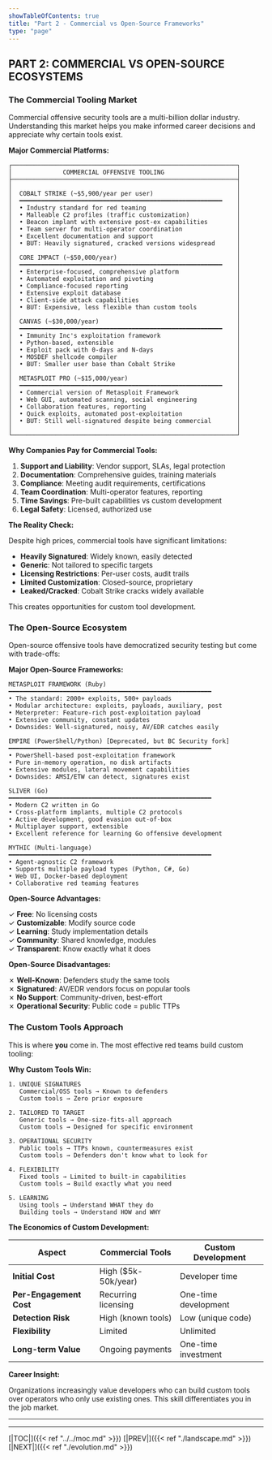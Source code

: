 ```yaml
---
showTableOfContents: true
title: "Part 2 - Commercial vs Open-Source Frameworks"
type: "page"
---
```



## **PART 2: COMMERCIAL VS OPEN-SOURCE ECOSYSTEMS**

### **The Commercial Tooling Market**

Commercial offensive security tools are a multi-billion dollar industry. Understanding this market helps you make informed career decisions and appreciate why certain tools exist.

**Major Commercial Platforms:**

```
┌──────────────────────────────────────────────────────────────┐
│              COMMERCIAL OFFENSIVE TOOLING                    │
├──────────────────────────────────────────────────────────────┤
│                                                              │
│  COBALT STRIKE (~$5,900/year per user)                       │
│  ━━━━━━━━━━━━━━━━━━━━━━━━━━━━━━━━━━━━━━━━━━━━━━━━━━━━━━━━    │
│  • Industry standard for red teaming                         │
│  • Malleable C2 profiles (traffic customization)             │
│  • Beacon implant with extensive post-ex capabilities        │
│  • Team server for multi-operator coordination               │
│  • Excellent documentation and support                       │
│  • BUT: Heavily signatured, cracked versions widespread      │
│                                                              │
│  CORE IMPACT (~$50,000/year)                                 │
│  ━━━━━━━━━━━━━━━━━━━━━━━━━━━━━━━━━━━━━━━━━━━━━━━━━━━━━━━━    │
│  • Enterprise-focused, comprehensive platform                │
│  • Automated exploitation and pivoting                       │
│  • Compliance-focused reporting                              │
│  • Extensive exploit database                                │
│  • Client-side attack capabilities                           │
│  • BUT: Expensive, less flexible than custom tools           │
│                                                              │
│  CANVAS (~$30,000/year)                                      │
│  ━━━━━━━━━━━━━━━━━━━━━━━━━━━━━━━━━━━━━━━━━━━━━━━━━━━━━━━━    │
│  • Immunity Inc's exploitation framework                     │
│  • Python-based, extensible                                  │
│  • Exploit pack with 0-days and N-days                       │
│  • MOSDEF shellcode compiler                                 │
│  • BUT: Smaller user base than Cobalt Strike                 │
│                                                              │
│  METASPLOIT PRO (~$15,000/year)                              │
│  ━━━━━━━━━━━━━━━━━━━━━━━━━━━━━━━━━━━━━━━━━━━━━━━━━━━━━━━━    │
│  • Commercial version of Metasploit Framework                │
│  • Web GUI, automated scanning, social engineering           │
│  • Collaboration features, reporting                         │
│  • Quick exploits, automated post-exploitation               │
│  • BUT: Still well-signatured despite being commercial       │
│                                                              │
└──────────────────────────────────────────────────────────────┘
```

**Why Companies Pay for Commercial Tools:**

1. **Support and Liability**: Vendor support, SLAs, legal protection
2. **Documentation**: Comprehensive guides, training materials
3. **Compliance**: Meeting audit requirements, certifications
4. **Team Coordination**: Multi-operator features, reporting
5. **Time Savings**: Pre-built capabilities vs custom development
6. **Legal Safety**: Licensed, authorized use

**The Reality Check:**

Despite high prices, commercial tools have significant limitations:

- **Heavily Signatured**: Widely known, easily detected
- **Generic**: Not tailored to specific targets
- **Licensing Restrictions**: Per-user costs, audit trails
- **Limited Customization**: Closed-source, proprietary
- **Leaked/Cracked**: Cobalt Strike cracks widely available

This creates opportunities for custom tool development.


### **The Open-Source Ecosystem**

Open-source offensive tools have democratized security testing but come with trade-offs:

**Major Open-Source Frameworks:**

```
METASPLOIT FRAMEWORK (Ruby)
━━━━━━━━━━━━━━━━━━━━━━━━━━━━━━━━━━━━━━━━━━━━━━━━━━━━━━━━
• The standard: 2000+ exploits, 500+ payloads
• Modular architecture: exploits, payloads, auxiliary, post
• Meterpreter: Feature-rich post-exploitation payload
• Extensive community, constant updates
• Downsides: Well-signatured, noisy, AV/EDR catches easily

EMPIRE (PowerShell/Python) [Deprecated, but BC Security fork]
━━━━━━━━━━━━━━━━━━━━━━━━━━━━━━━━━━━━━━━━━━━━━━━━━━━━━━━━
• PowerShell-based post-exploitation framework
• Pure in-memory operation, no disk artifacts
• Extensive modules, lateral movement capabilities
• Downsides: AMSI/ETW can detect, signatures exist

SLIVER (Go) 
━━━━━━━━━━━━━━━━━━━━━━━━━━━━━━━━━━━━━━━━━━━━━━━━━━━━━━━━
• Modern C2 written in Go 
• Cross-platform implants, multiple C2 protocols
• Active development, good evasion out-of-box
• Multiplayer support, extensible
• Excellent reference for learning Go offensive development

MYTHIC (Multi-language)
━━━━━━━━━━━━━━━━━━━━━━━━━━━━━━━━━━━━━━━━━━━━━━━━━━━━━━━━
• Agent-agnostic C2 framework
• Supports multiple payload types (Python, C#, Go)
• Web UI, Docker-based deployment
• Collaborative red teaming features
```

**Open-Source Advantages:**

✓ **Free**: No licensing costs  
✓ **Customizable**: Modify source code  
✓ **Learning**: Study implementation details  
✓ **Community**: Shared knowledge, modules  
✓ **Transparent**: Know exactly what it does

**Open-Source Disadvantages:**

✗ **Well-Known**: Defenders study the same tools  
✗ **Signatured**: AV/EDR vendors focus on popular tools  
✗ **No Support**: Community-driven, best-effort  
✗ **Operational Security**: Public code = public TTPs


### **The Custom Tools Approach**

This is where **you** come in. The most effective red teams build custom tooling:

**Why Custom Tools Win:**

```
1. UNIQUE SIGNATURES
   Commercial/OSS tools → Known to defenders
   Custom tools → Zero prior exposure

2. TAILORED TO TARGET
   Generic tools → One-size-fits-all approach
   Custom tools → Designed for specific environment

3. OPERATIONAL SECURITY
   Public tools → TTPs known, countermeasures exist
   Custom tools → Defenders don't know what to look for

4. FLEXIBILITY
   Fixed tools → Limited to built-in capabilities
   Custom tools → Build exactly what you need

5. LEARNING
   Using tools → Understand WHAT they do
   Building tools → Understand HOW and WHY
```

**The Economics of Custom Development:**

|Aspect|Commercial Tools|Custom Development|
|---|---|---|
|**Initial Cost**|High ($5k-50k/year)|Developer time|
|**Per-Engagement Cost**|Recurring licensing|One-time development|
|**Detection Risk**|High (known tools)|Low (unique code)|
|**Flexibility**|Limited|Unlimited|
|**Long-term Value**|Ongoing payments|One-time investment|

**Career Insight:**

Organizations increasingly value developers who can build custom tools over operators who only use existing ones. This skill differentiates you in the job market.

---



---
[|TOC|]({{< ref "../../moc.md" >}})
[|PREV|]({{< ref "./landscape.md" >}})
[|NEXT|]({{< ref "./evolution.md" >}})